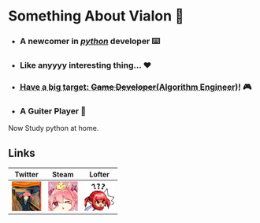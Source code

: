 # Something About Vialon  🐶

* ### A newcomer in [_python_](https://www.python.org) developer  ⌨️

* ### Like anyyyy interesting thing... ❤️

* ### <abbr title = "something that cant come true.-_-||" style = "">Have a big target: ~~Game Developer~~(Algorithm Engineer)!</abbr>  🎮

* ### A Guiter Player  🎸

 Now Study python at home.

## Links

| Twitter | Steam | Lofter |
| :---: | :---: | :---: |
| <a href = "https://www.twitter.com/VialonQ"><img src="./source/twi.jpg" alt="twitter" width="60px" height ="60px" /></img></a> | <a href = "https://steamcommunity.com/id/vialon17"><img src="./source/steam.jpg" alt="twi" width="60px" height ="60px" /></img></a> | <a href = "https://vialon17.lofter.com/"><img src="./source/lof.png" alt="lofter" width="60px" height ="60px" /></img></a> |